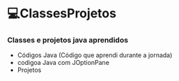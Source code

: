  # 💻ClassesProjetos
### Classes e projetos java aprendidos

- Códigos Java  (Código que aprendi durante a jornada)
- codigoa Java com JOptionPane
- Projetos
